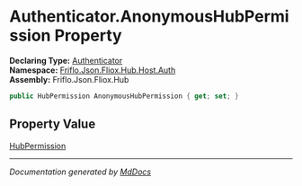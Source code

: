 ﻿<!--  
  <auto-generated>   
    The contents of this file were generated by a tool.  
    Changes to this file may be list if the file is regenerated  
  </auto-generated>   
-->

# Authenticator.AnonymousHubPermission Property

**Declaring Type:** [Authenticator](../index.md)  
**Namespace:** [Friflo.Json.Fliox.Hub.Host.Auth](../../index.md)  
**Assembly:** Friflo.Json.Fliox.Hub

```csharp
public HubPermission AnonymousHubPermission { get; set; }
```

## Property Value

[HubPermission](../../HubPermission/index.md)

___

*Documentation generated by [MdDocs](https://github.com/ap0llo/mddocs)*
